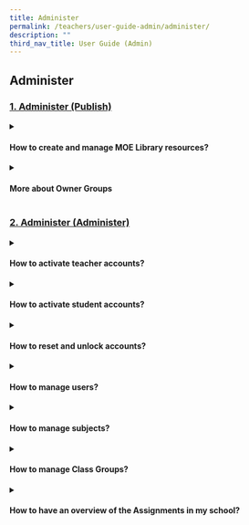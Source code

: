 ```yaml
---
title: Administer
permalink: /teachers/user-guide-admin/administer/
description: ""
third_nav_title: User Guide (Admin)
---
```

## Administer

### [1. Administer (Publish)](/teacher-user-guide/discover/index/)

<details>
  <summary><h4>
		How to create and manage MOE Library resources?</h4></summary>

1. **Create**
* [Create MOE Library Resources](https://www.notion.so/Create-MOE-Library-Resources-2dacf8e1c9754bda8ba2545f99c7d4a9)
	
2. **Manage**

* [Manage Lessons](https://www.notion.so/Manage-Lessons-0e058c0e9a6443df80a60a2cc5af7acb)

* [Manage Media](https://www.notion.so/Manage-Media-05257208983e4d108d209aa273b2a529)
</details>

<details>
  <summary><h4>More about Owner Groups</h4></summary>

* [Generate CCPM Reports (New)](https://www.notion.so/Generate-CCPM-Reports-New-4f3947fc8ca5466ab713293d0dad58aa)

* [Manage Owner Groups](https://www.notion.so/Manage-Owner-Groups-804257c29bb2496eaaccead338a5d672)

* [Manage Content Maps](https://www.notion.so/Manage-Content-Maps-4c86ebe8a5314a65b42feaa80078e1d4)
</details>

### [2. Administer (Administer)](/teacher-user-guide/discover/index/)

<details>
<summary><h4>How to activate teacher accounts?</h4></summary>

* [Activate Teacher Account](https://www.notion.so/Activate-Teacher-Account-ec8ed7bca9f14036889e4d41f6c8a61b)
</details>

<details>
<summary><h4>How to activate student accounts?</h4></summary>

* [Prepare Student Accounts through School Cockpit](https://www.notion.so/Prepare-Student-Accounts-through-School-Cockpit-7966b5b25b5e4a7f8e19a19bc4b78627)

* [Inform Parents of Student SLS IDs](https://www.notion.so/Inform-Parents-of-Student-SLS-IDs-62eee0e88a3f410d8ad4e8773e4ff5fb)

* [Initiate Student Account Activation](https://www.notion.so/Initiate-Student-Account-Activation-65cbdb8117ba417d8f3585be9bbc3cec)

* [Monitor Student Activation](https://www.notion.so/Monitor-Student-Activation-28c1e77d396c4a5784ffef8fd87b6e7d)
</details>

<details>
<summary><h4>How to reset and unlock accounts?</h4></summary>

* [Reset Passwords ](https://www.notion.so/Reset-Passwords-f923d4c0e11a460599b100e617cad9aa)

* [Unlock Account](https://www.notion.so/Unlock-Account-dd461528b42a489eabc5b18267f7761d)
</details>

<details>
<summary><h4>How to manage users?</h4></summary>
* [About Manage Users](https://www.notion.so/About-Manage-Users-55c3e474313d4dc8a5b26f05312f8a06)

* [Export Full User List](https://www.notion.so/Export-Full-User-List-ef82b9bb033249a8abeb8fdb3d0d8742)

* [Verification Exercise](https://www.notion.so/Verification-Exercise-88d5de161575494dbd9a5e588d92a46b)
</details>

<details>
<summary><h4>How to manage subjects?</h4></summary>

* [Manage Subjects (For Schools Not Using School Cockpit)](https://www.notion.so/Manage-Subjects-For-Schools-Not-Using-School-Cockpit-de76759553f74833b26bcf8abf00322f)
</details>

<details>
<summary><h4> How to manage Class Groups?</h4></summary>

* [Manage Class Groups](https://www.notion.so/Manage-Class-Groups-208f8c2f01854e9ca2660cd40b252275)
</details>

<details>
<summary><h4>How to have an overview of the Assignments in my school?
</h4></summary>

* [Generate Reports](https://www.notion.so/Generate-Reports-453b00cdcc384c4fbcad0d85fa98f8b0)
</details>
